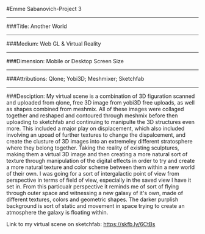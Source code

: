 
  #Emme Sabanovich-Project 3
  ***
###Title: Another World  
 *** 
###Medium: Web GL & Virtual Reality  
***  
###Dimension: Mobile or Desktop Screen Size  
***  
###Attributions: Qlone; Yobi3D; Meshmixer; Sketchfab    
***
###Desciption:
My virtual scene is a combination of 3D figuration scanned and uploaded from qlone, free 3D image from yobi3D free uploads,
as well as shapes combined from meshmix. All of these images were collaged together and reshaped and contoured through meshmix
before then uploading to sketchfab and continuing to manipulte the 3D structures even more. This included a major play on 
displacement, which also included involving an upoad of further textures to change the dispalcement, and create the clusture of 3D images into an extremeley 
different stratosphere where they belong together. Taking the reality of existing sculptures, making them a virtual 3D image 
and then creating a more natural sort of texture through manipulation of the digital effects in order to try and create 
a more natural texture and color scheme between them within a new world of their own. 
I was going for a sort of intergalactic point of view from perspective in terms of field of view, especially in the saved view 
I have it set in. From this particualr perspective it reminds me of sort of flying through outer space and witnessing a new 
galaxy of it's own, made of different textures, colors and geometric shapes. The darker purplish background is sort of static
and movement in space trying to create an atmosphere the galaxy is floating within.  
  
  Link to my virtual scene on sketchfab:  https://skfb.ly/6CtBs
